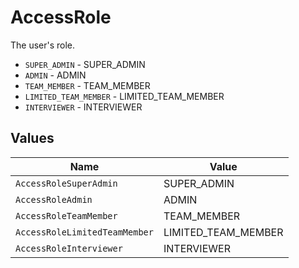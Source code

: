 # AccessRole

The user's role.

* `SUPER_ADMIN` - SUPER_ADMIN
* `ADMIN` - ADMIN
* `TEAM_MEMBER` - TEAM_MEMBER
* `LIMITED_TEAM_MEMBER` - LIMITED_TEAM_MEMBER
* `INTERVIEWER` - INTERVIEWER


## Values

| Name                          | Value                         |
| ----------------------------- | ----------------------------- |
| `AccessRoleSuperAdmin`        | SUPER_ADMIN                   |
| `AccessRoleAdmin`             | ADMIN                         |
| `AccessRoleTeamMember`        | TEAM_MEMBER                   |
| `AccessRoleLimitedTeamMember` | LIMITED_TEAM_MEMBER           |
| `AccessRoleInterviewer`       | INTERVIEWER                   |